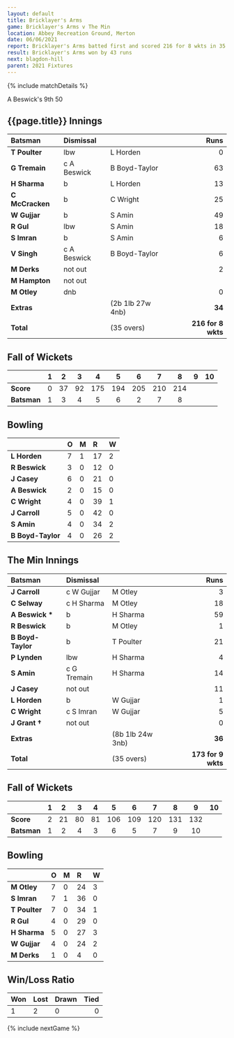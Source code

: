 ```yaml
---
layout: default
title: Bricklayer's Arms
game: Bricklayer's Arms v The Min
location: Abbey Recreation Ground, Merton
date: 06/06/2021
report: Bricklayer's Arms batted first and scored 216 for 8 wkts in 35 overs. The Min made 173 for 9 wkts in reply in their 35 overs
result: Bricklayer's Arms won by 43 runs
next: blagdon-hill
parent: 2021 Fixtures
---
```


{% include matchDetails %}

A Beswick's 9th 50

## {{page.title}} Innings

| Batsman | Dismissal | | Runs |
|:---|:---|---|---:|
| **T Poulter** | lbw | L Horden | 0 |
| **G Tremain** | c A Beswick | B Boyd-Taylor | 63 |
| **H Sharma** | b | L Horden | 13 |
| **C McCracken** | b | C Wright | 25 |
| **W Gujjar** | b | S Amin | 49 |
| **R Gul** | lbw | S Amin | 18 |
| **S Imran** | b | S Amin | 6 |
| **V Singh** | c A Beswick | B Boyd-Taylor | 6 |
| **M Derks** | not out |  | 2 |
| **M Hampton** | not out |  |  |
| **M Otley** | dnb | | 0 |
| **Extras** | | (2b 1lb 27w 4nb) | **34** |
| **Total** | | (35 overs) | **216 for 8 wkts** |

## Fall of Wickets

| | 1 | 2 | 3 | 4 | 5 | 6 | 7 | 8 | 9 | 10 |
|---|:---:|:---:|:---:|:---:|:---:|:---:|:---:|:---:|:---:|:---:|
| **Score** | 0 | 37 | 92 | 175 | 194 | 205 | 210 | 214 |  |  |
| **Batsman** | 1 | 3 | 4 | 5 | 6 | 2 | 7 | 8 |  |  |

## Bowling

| | O | M | R | W |
|---|:---|:---|:---|:---|
| **L Horden** | 7 | 1 | 17 | 2 |
| **R Beswick** | 3 | 0 | 12 | 0 |
| **J Casey** | 6 | 0 | 21 | 0 |
| **A Beswick** | 2 | 0 | 15 | 0 |
| **C Wright** | 4 | 0 | 39 | 1 |
| **J Carroll** | 5 | 0 | 42 | 0 |
| **S Amin** | 4 | 0 | 34 | 2 |
| **B Boyd-Taylor** | 4 | 0 | 26 | 2 |


## The Min Innings

| Batsman | Dismissal | | Runs |
|:---|:---|---|---:|
| **J Carroll** | c W Gujjar | M Otley | 3 |
| **C Selway** | c H Sharma | M Otley | 18 |
| **A Beswick &#42;** | b | H Sharma | 59 |
| **R Beswick** | b | M Otley | 1 |
| **B Boyd-Taylor** | b | T Poulter | 21 |
| **P Lynden** | lbw | H Sharma | 4 |
| **S Amin** | c G Tremain | H Sharma | 14 |
| **J Casey** | not out |  | 11 |
| **L Horden** | b | W Gujjar | 1 |
| **C Wright** | c S Imran | W Gujjar | 5 |
| **J Grant &#8224;** | not out |  | 0 |
| **Extras** | | (8b 1lb 24w 3nb) | **36** |
| **Total** | | (35 overs) | **173 for 9 wkts** |

## Fall of Wickets

| | 1 | 2 | 3 | 4 | 5 | 6 | 7 | 8 | 9 | 10 |
|---|:---:|:---:|:---:|:---:|:---:|:---:|:---:|:---:|:---:|:---:|
| **Score** | 2 | 21 | 80 | 81 | 106 | 109 | 120 | 131 | 132 |  |
| **Batsman** | 1 | 2 | 4 | 3 | 6 | 5 | 7 | 9 | 10 |  |

## Bowling

| | O | M | R | W |
|---|:---|:---|:---|:---|
| **M Otley** | 7 | 0 | 24 | 3 |
| **S Imran** | 7 | 1 | 36 | 0 |
| **T Poulter** | 7 | 0 | 34 | 1 |
| **R Gul** | 4 | 0 | 29 | 0 |
| **H Sharma** | 5 | 0 | 27 | 3 |
| **W Gujjar** | 4 | 0 | 24 | 2 |
| **M Derks** | 1 | 0 | 4 | 0 |

## Win/Loss Ratio

| Won | Lost | Drawn | Tied |
|:---|:---|:---|---:|
| 1 | 2 | 0 | 0 |

{% include nextGame %}